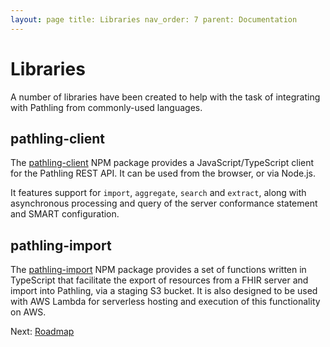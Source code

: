 ```yaml
---
layout: page title: Libraries nav_order: 7 parent: Documentation
---
```


# Libraries

A number of libraries have been created to help with the task of integrating
with Pathling from commonly-used languages.

## pathling-client

The [pathling-client](https://www.npmjs.com/package/pathling-client) NPM package
provides a JavaScript/TypeScript client for the Pathling REST API. It can be
used from the browser, or via Node.js.

It features support for `import`, `aggregate`, `search` and `extract`, along
with asynchronous processing and query of the server conformance statement and
SMART configuration.

## pathling-import

The [pathling-import](https://www.npmjs.com/package/pathling-import) NPM package
provides a set of functions written in TypeScript that facilitate the export of
resources from a FHIR server and import into Pathling, via a staging S3 bucket.
It is also designed to be used with AWS Lambda for serverless hosting and
execution of this functionality on AWS.

Next: [Roadmap](./roadmap.html)